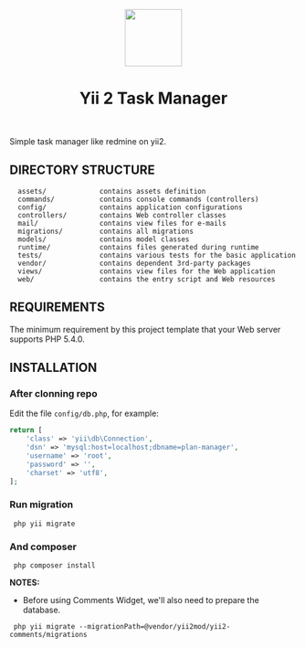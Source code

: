 <p align="center">
    <a href="https://github.com/yiisoft" target="_blank">
        <img src="https://avatars0.githubusercontent.com/u/993323" height="100px">
    </a>
    <h1 align="center">Yii 2 Task Manager</h1>
    <br>
</p>

Simple task manager like redmine on yii2.

DIRECTORY STRUCTURE
-------------------

      assets/             contains assets definition
      commands/           contains console commands (controllers)
      config/             contains application configurations
      controllers/        contains Web controller classes
      mail/               contains view files for e-mails
      migrations/         contains all migrations
      models/             contains model classes
      runtime/            contains files generated during runtime
      tests/              contains various tests for the basic application
      vendor/             contains dependent 3rd-party packages
      views/              contains view files for the Web application
      web/                contains the entry script and Web resources



REQUIREMENTS
------------

The minimum requirement by this project template that your Web server supports PHP 5.4.0.


INSTALLATION
------------

### After clonning repo

Edit the file `config/db.php`, for example:

```php
return [
    'class' => 'yii\db\Connection',
    'dsn' => 'mysql:host=localhost;dbname=plan-manager',
    'username' => 'root',
    'password' => '',
    'charset' => 'utf8',
];
```

### Run migration

~~~
 php yii migrate
~~~

### And composer

~~~
 php composer install
~~~

**NOTES:**
- Before using Comments Widget, we'll also need to prepare the database.
~~~
 php yii migrate --migrationPath=@vendor/yii2mod/yii2-comments/migrations
~~~
